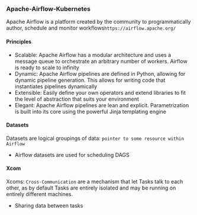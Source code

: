 ### Apache-Airflow-Kubernetes
Apache Airflow is a platform created by the community to programmatically author, schedule and monitor workflows`https://airflow.apache.org/`
#### Principles
- Scalable: Apache Airflow has a modular architecture and uses a message queue to orchestrate an arbitrary number of workers. Airflow is ready to scale to infinity
- Dynamic: Apache Airflow pipelines are defined in Python, allowing for dynamic pipeline generation. This allows for writing code that instantiates pipelines dynamically
- Extensible: Easily define your own operators and extend libraries to fit the level of abstraction that suits your environment
- Elegant: Apache Airflow pipelines are lean and explicit. Parametrization is built into its core using the powerful Jinja templating engine
#### Datasets
Datasets are logical groupings of data: `pointer to some resource within Airflow`
- Airflow datasets are used for scheduling DAGS
#### Xcom
Xcoms: `Cross-Communication` are a mechanism that let Tasks talk to each other, as by default Tasks are entirely isolated and may be running on entirely different machines.
- Sharing data between tasks
